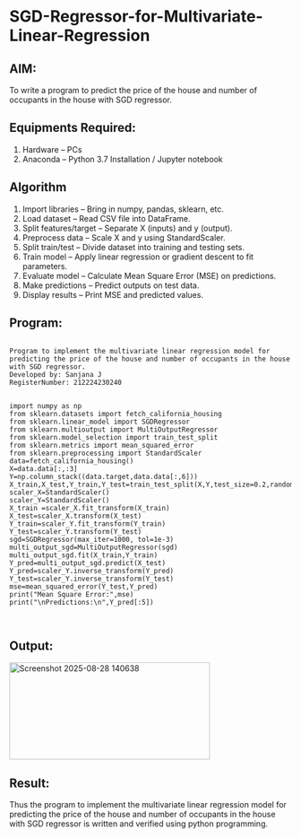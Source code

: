 # SGD-Regressor-for-Multivariate-Linear-Regression

## AIM:
To write a program to predict the price of the house and number of occupants in the house with SGD regressor.

## Equipments Required:
1. Hardware – PCs
2. Anaconda – Python 3.7 Installation / Jupyter notebook

## Algorithm


1. Import libraries – Bring in numpy, pandas, sklearn, etc.
2. Load dataset – Read CSV file into DataFrame.
3. Split features/target – Separate X (inputs) and y (output).
4. Preprocess data – Scale X and y using StandardScaler.
5. Split train/test – Divide dataset into training and testing sets.
6. Train model – Apply linear regression or gradient descent to fit parameters.
7. Evaluate model – Calculate Mean Square Error (MSE) on predictions.
8. Make predictions – Predict outputs on test data.
9. Display results – Print MSE and predicted values.
 

## Program:
```

Program to implement the multivariate linear regression model for predicting the price of the house and number of occupants in the house with SGD regressor.
Developed by: Sanjana J
RegisterNumber: 212224230240


import numpy as np
from sklearn.datasets import fetch_california_housing
from sklearn.linear_model import SGDRegressor
from sklearn.multioutput import MultiOutputRegressor
from sklearn.model_selection import train_test_split
from sklearn.metrics import mean_squared_error
from sklearn.preprocessing import StandardScaler
data=fetch_california_housing()
X=data.data[:,:3]
Y=np.column_stack((data.target,data.data[:,6]))
X_train,X_test,Y_train,Y_test=train_test_split(X,Y,test_size=0.2,random_state=42)
scaler_X=StandardScaler()
scaler_Y=StandardScaler()
X_train =scaler_X.fit_transform(X_train)
X_test=scaler_X.transform(X_test)
Y_train=scaler_Y.fit_transform(Y_train)
Y_test=scaler_Y.transform(Y_test)
sgd=SGDRegressor(max_iter=1000, tol=1e-3)
multi_output_sgd=MultiOutputRegressor(sgd)
multi_output_sgd.fit(X_train,Y_train)
Y_pred=multi_output_sgd.predict(X_test)
Y_pred=scaler_Y.inverse_transform(Y_pred)
Y_test=scaler_Y.inverse_transform(Y_test)
mse=mean_squared_error(Y_test,Y_pred)
print("Mean Square Error:",mse)
print("\nPredictions:\n",Y_pred[:5])



```

## Output:

<img width="358" height="173" alt="Screenshot 2025-08-28 140638" src="https://github.com/user-attachments/assets/9a7da93f-8c34-4bf2-a7d5-841aab3ab6bd" />


## Result:
Thus the program to implement the multivariate linear regression model for predicting the price of the house and number of occupants in the house with SGD regressor is written and verified using python programming.
